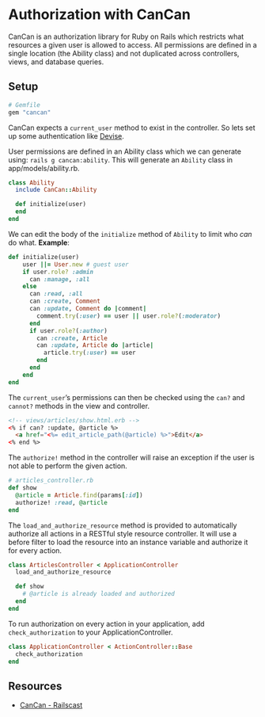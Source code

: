 # Authorization with CanCan

CanCan is an authorization library for Ruby on Rails which restricts what resources a given user is allowed to access. All permissions are defined in a single location (the Ability class) and not duplicated across controllers, views, and database queries.

## Setup

```ruby
# Gemfile
gem "cancan"
```
CanCan expects a `current_user` method to exist in the controller. So lets set up some authentication like [Devise][devise].

User permissions are defined in an Ability class which we can generate using: `rails g cancan:ability`. This will generate an `Ability` class in app/models/ability.rb.

```ruby
class Ability
  include CanCan::Ability

  def initialize(user)
  end
end
```

We can edit the body of the `initialize` method of `Ability` to limit who _can_ do what.
**Example**:

```ruby
def initialize(user)
    user ||= User.new # guest user
    if user.role? :admin
      can :manage, :all
    else
      can :read, :all
      can :create, Comment
      can :update, Comment do |comment|
        comment.try(:user) == user || user.role?(:moderator)
      end
      if user.role?(:author)
        can :create, Article
        can :update, Article do |article|
          article.try(:user) == user
        end
      end
    end
end
```

The `current_user`’s permissions can then be checked using the `can?` and `cannot?` methods in the view and controller.

```html
<!-- views/articles/show.html.erb -->
<% if can? :update, @article %>
  <a href="<%= edit_article_path(@article) %>">Edit</a>
<% end %>
```

The `authorize!` method in the controller will raise an exception if the user is not able to perform the given action.

```ruby
# articles_controller.rb
def show
  @article = Article.find(params[:id])
  authorize! :read, @article
end
```
The `load_and_authorize_resource` method is provided to automatically authorize all actions in a RESTful style resource controller. It will use a before filter to load the resource into an instance variable and authorize it for every action.

```ruby
class ArticlesController < ApplicationController
  load_and_authorize_resource

  def show
    # @article is already loaded and authorized
  end
end
```

To run authorization on every action in your application, add `check_authorization` to your ApplicationController.
```ruby
class ApplicationController < ActionController::Base
  check_authorization
end
```


## Resources

* [CanCan - Railscast][railscast-192-authorization]

[railscast-192-authorization]: http://railscasts.com/episodes/192-authorization-with-cancan
[devise]: https://github.com/plataformatec/devise
